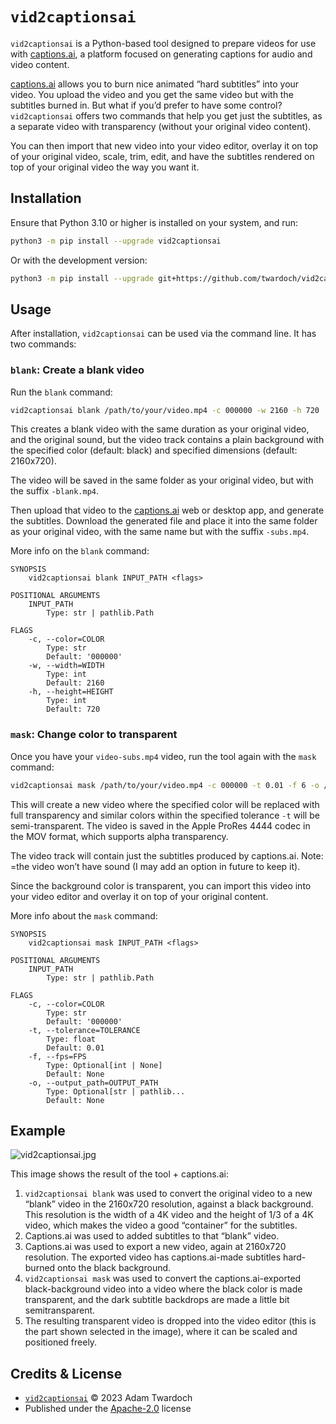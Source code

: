 # `vid2captionsai`

`vid2captionsai` is a Python-based tool designed to prepare videos for use with [captions.ai](https://www.captions.ai/), a platform focused on generating captions for audio and video content. 

[captions.ai](https://www.captions.ai/) allows you to burn nice animated “hard subtitles” into your video. You upload the video and you get the same video but with the subtitles burned in. But what if you’d prefer to have some control? `vid2captionsai` offers two commands that help you get just the subtitles, as a separate video with transparency (without your original video content). 

You can then import that new video into your video editor, overlay it on top of your original video, scale, trim, edit, and have the subtitles rendered on top of your original video the way you want it. 
 
## Installation

Ensure that Python 3.10 or higher is installed on your system, and run: 

```bash
python3 -m pip install --upgrade vid2captionsai
```

Or with the development version: 

```bash
python3 -m pip install --upgrade git+https://github.com/twardoch/vid2captionsai
```

## Usage

After installation, `vid2captionsai` can be used via the command line. It has two commands: 

### `blank`: Create a blank video

Run the `blank` command: 

```bash
vid2captionsai blank /path/to/your/video.mp4 -c 000000 -w 2160 -h 720
``` 

This creates a blank video with the same duration as your original video, and the original sound, but the video track contains a plain background with the specified color (default: black) and specified dimensions (default: 2160x720).

The video will be saved in the same folder as your original video, but with the suffix `-blank.mp4`.

Then upload that video to the [captions.ai](https://www.captions.ai/) web or desktop app, and generate the subtitles. Download the generated file and place it into the same folder as your original video, with the same name but with the suffix `-subs.mp4`.

More info on the `blank` command: 

```
SYNOPSIS
    vid2captionsai blank INPUT_PATH <flags>

POSITIONAL ARGUMENTS
    INPUT_PATH
        Type: str | pathlib.Path

FLAGS
    -c, --color=COLOR
        Type: str
        Default: '000000'
    -w, --width=WIDTH
        Type: int
        Default: 2160
    -h, --height=HEIGHT
        Type: int
        Default: 720
```

### `mask`: Change color to transparent

Once you have your `video-subs.mp4` video, run the tool again with the `mask` command: 

```bash
vid2captionsai mask /path/to/your/video.mp4 -c 000000 -t 0.01 -f 6 -o /path/to/your/video-mask.mov
```

This will create a new video where the specified color will be replaced with full transparency and similar colors within the specified tolerance `-t` will be semi-transparent. The video is saved in the Apple ProRes 4444 codec in the MOV format, which supports alpha transparency. 

The video track will contain just the subtitles produced by captions.ai. Note: =the video won’t have sound (I may add an option in future to keep it). 

Since the background color is transparent, you can import this video into your video editor and overlay it on top of your original content. 

More info about the `mask` command:

```
SYNOPSIS
    vid2captionsai mask INPUT_PATH <flags>

POSITIONAL ARGUMENTS
    INPUT_PATH
        Type: str | pathlib.Path

FLAGS
    -c, --color=COLOR
        Type: str
        Default: '000000'
    -t, --tolerance=TOLERANCE
        Type: float
        Default: 0.01
    -f, --fps=FPS
        Type: Optional[int | None]
        Default: None
    -o, --output_path=OUTPUT_PATH
        Type: Optional[str | pathlib...
        Default: None
```

## Example

![vid2captionsai.jpg](https://twardoch.github.io/vid2captionsai/assets/vid2captionsai.jpg)

This image shows the result of the tool + captions.ai: 

1. `vid2captionsai blank` was used to convert the original video to a new “blank” video in the 2160x720 resolution, against a black background. This resolution is the width of a 4K video and the height of 1/3 of a 4K video, which makes the video a good “container” for the subtitles. 
2. Captions.ai was used to added subtitles to that “blank” video. 
3. Captions.ai was used to export a new video, again at 2160x720 resolution. The exported video has captions.ai-made subtitles hard-burned onto the black background. 
4. `vid2captionsai mask` was used to convert the captions.ai-exported black-background video into a video where the black color is made transparent, and the dark subtitle backdrops are made a little bit semitransparent. 
5. The resulting transparent video is dropped into the video editor (this is the part shown selected in the image), where it can be scaled and positioned freely. 

## Credits & License

- [`vid2captionsai`](https://pypi.org/project/vid2captionsai/) © 2023 Adam Twardoch
- Published under the [Apache-2.0](https://github.com/twardoch/vid2captionsai/blob/main/LICENSE.txt) license
